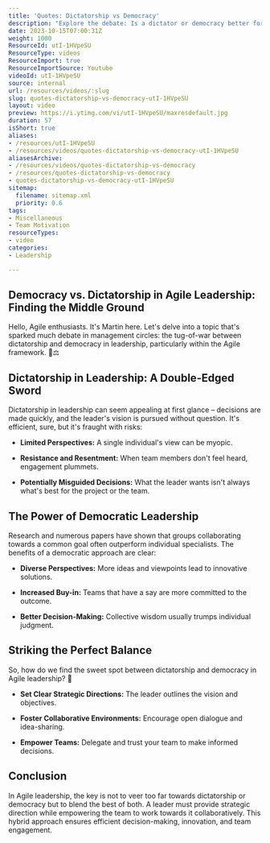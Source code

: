 ```yaml
---
title: 'Quotes: Dictatorship vs Democracy'
description: "Explore the debate: Is a dictator or democracy better for product development? Join Martin Hinshelwood's insights in this engaging short! #agile #scrum"
date: 2023-10-15T07:00:31Z
weight: 1000
ResourceId: utI-1HVpeSU
ResourceType: videos
ResourceImport: true
ResourceImportSource: Youtube
videoId: utI-1HVpeSU
source: internal
url: /resources/videos/:slug
slug: quotes-dictatorship-vs-democracy-utI-1HVpeSU
layout: video
preview: https://i.ytimg.com/vi/utI-1HVpeSU/maxresdefault.jpg
duration: 57
isShort: true
aliases:
- /resources/utI-1HVpeSU
- /resources/videos/quotes-dictatorship-vs-democracy-utI-1HVpeSU
aliasesArchive:
- /resources/videos/quotes-dictatorship-vs-democracy
- /resources/quotes-dictatorship-vs-democracy
- quotes-dictatorship-vs-democracy-utI-1HVpeSU
sitemap:
  filename: sitemap.xml
  priority: 0.6
tags:
- Miscellaneous
- Team Motivation
resourceTypes:
- video
categories:
- Leadership

---
```

## Democracy vs. Dictatorship in Agile Leadership: Finding the Middle Ground 

Hello, Agile enthusiasts. It's Martin here. Let's delve into a topic that's sparked much debate in management circles: the tug-of-war between dictatorship and democracy in leadership, particularly within the Agile framework. 🤔⚖️ 

## Dictatorship in Leadership: A Double-Edged Sword  

Dictatorship in leadership can seem appealing at first glance – decisions are made quickly, and the leader's vision is pursued without question. It's efficient, sure, but it's fraught with risks: 

- **Limited Perspectives:** A single individual's view can be myopic. 

- **Resistance and Resentment:** When team members don't feel heard, engagement plummets. 

- **Potentially Misguided Decisions:** What the leader wants isn't always what's best for the project or the team. 

## The Power of Democratic Leadership  

Research and numerous papers have shown that groups collaborating towards a common goal often outperform individual specialists. The benefits of a democratic approach are clear: 

- **Diverse Perspectives:** More ideas and viewpoints lead to innovative solutions. 

- **Increased Buy-in:** Teams that have a say are more committed to the outcome. 

- **Better Decision-Making:** Collective wisdom usually trumps individual judgment. 

## Striking the Perfect Balance  

So, how do we find the sweet spot between dictatorship and democracy in Agile leadership? 🎯 

- **Set Clear Strategic Directions:** The leader outlines the vision and objectives. 

- **Foster Collaborative Environments:** Encourage open dialogue and idea-sharing. 

- **Empower Teams:** Delegate and trust your team to make informed decisions. 

## Conclusion  

In Agile leadership, the key is not to veer too far towards dictatorship or democracy but to blend the best of both. A leader must provide strategic direction while empowering the team to work towards it collaboratively. This hybrid approach ensures efficient decision-making, innovation, and team engagement.
